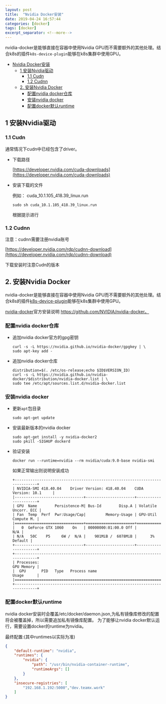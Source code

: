 ```yaml
---
layout: post
title:  "Nvidia Docker安装"
date: 2019-04-24 16:57:44
categories: [docker]
tags: [docker]
excerpt_separator: <!--more-->
---
```


nvidia-docker是能够直接在容器中使用Nvidia GPU而不需要额外的其他处理。结合k8s的插件`k8s-device-plugin`能够在k8s集群中使用GPU。

<!--more-->

<!-- @import "[TOC]" {cmd="toc" depthFrom=1 depthTo=6 orderedList=false} -->

<!-- code_chunk_output -->

* [Nvidia Docker安装](#nvidia-docker安装)
	* [1 安装Nvidia驱动](#1-安装nvidia驱动)
		* [1.1 Cudn](#11-cudn)
		* [1.2 Cudnn](#12-cudnn)
	* [2. 安装Nvidia Docker](#2-安装nvidia-docker)
		* [配置nvidia docker仓库](#配置nvidia-docker仓库)
		* [安装nvidia docker](#安装nvidia-docker)
		* [配置docker默认runtime](#配置docker默认runtime)

<!-- /code_chunk_output -->

## 1 安装Nvidia驱动

### 1.1 Cudn

通常情况下cudn中已经包含了driver。

* 下载路径

    [https://developer.nvidia.com/cuda-downloads](https://developer.nvidia.com/cuda-downloads)

* 安装下载的文件

    例如： cuda_10.1.105_418.39_linux.run

    ```shell
    sudo sh cuda_10.1.105_418.39_linux.run
    ```

    根据提示进行

### 1.2 Cudnn

注意：cudnn需要注册nvidia账号

[https://developer.nvidia.com/rdp/cudnn-download](https://developer.nvidia.com/rdp/cudnn-download)

下载安装时注意Cudn的版本

## 2. 安装Nvidia Docker

nvidia-docker是能够直接在容器中使用Nvidia GPU而不需要额外的其他处理。结合k8s的插件[k8s-device-plugin](https://github.com/NVIDIA/k8s-device-plugin)能够在k8s集群中使用GPU。

[nvidia-docker](https://github.com/NVIDIA/nvidia-docker)官方安装说明 https://github.com/NVIDIA/nvidia-docker。

### 配置nvidia docker仓库

* 追加nvidia docker官方的gpg密钥

    ```shell
    curl -s -L https://nvidia.github.io/nvidia-docker/gpgkey | \
    sudo apt-key add -
    ```

* 追加nvidia docker仓库

    ```shell
    distribution=$(. /etc/os-release;echo $ID$VERSION_ID)
    curl -s -L https://nvidia.github.io/nvidia-docker/$distribution/nvidia-docker.list | \
    sudo tee /etc/apt/sources.list.d/nvidia-docker.list
    ```

### 安装nvidia docker

* 更新`apt`包目录

    ```shell
    sudo apt-get update
    ```

* 安装最新版本的nvidia docker

    ```shell
    sudo apt-get install -y nvidia-docker2
    sudo pkill -SIGHUP dockerd
    ```

* 验证安装

    ```shell
    docker run --runtime=nvidia --rm nvidia/cuda:9.0-base nvidia-smi
    ```

    如果正常输出则说明安装成功

    ```text
    +-----------------------------------------------------------------------------+
    | NVIDIA-SMI 418.40.04    Driver Version: 418.40.04    CUDA Version: 10.1     |
    |-------------------------------+----------------------+----------------------+
    | GPU  Name        Persistence-M| Bus-Id        Disp.A | Volatile Uncorr. ECC |
    | Fan  Temp  Perf  Pwr:Usage/Cap|         Memory-Usage | GPU-Util  Compute M. |
    |===============================+======================+======================|
    |   0  GeForce GTX 1060    On   | 00000000:01:00.0 Off |                  N/A |
    | N/A   50C    P5     6W /  N/A |    901MiB /  6078MiB |      3%      Default |
    +-------------------------------+----------------------+----------------------+
    +-----------------------------------------------------------------------------+
    | Processes:                                                       GPU Memory |
    |  GPU       PID   Type   Process name                             Usage      |
    |=============================================================================|
    +-----------------------------------------------------------------------------+
    ```

### 配置docker默认runtime

nvidia docker安装时会覆盖/etc/docker/daemon.json,为私有镜像库修改的配置将会被覆盖掉，所以需要追加私有镜像库配置。
为了能够让nvidia docker默认运行，需要设置docker的runtime为nvidia。

最终配置:(其中runtimes以实际为准)

```json
{
    "default-runtime": "nvidia",
    "runtimes": {
        "nvidia": {
            "path": "/usr/bin/nvidia-container-runtime",
            "runtimeArgs": []
        }
    },
    "insecure-registries": [
        "192.168.1.192:5000","dev.teamx.work"
    ]
}
```